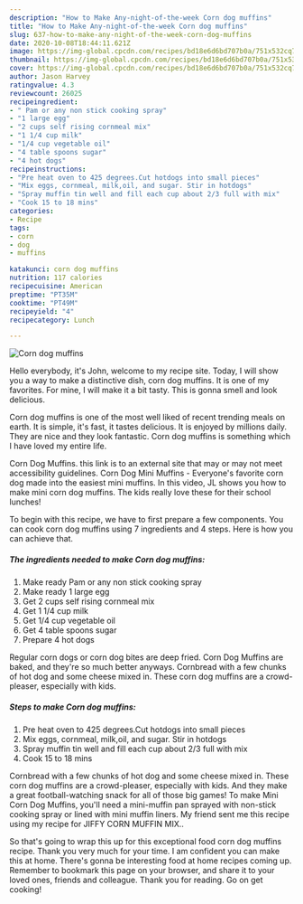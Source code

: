 ```yaml
---
description: "How to Make Any-night-of-the-week Corn dog muffins"
title: "How to Make Any-night-of-the-week Corn dog muffins"
slug: 637-how-to-make-any-night-of-the-week-corn-dog-muffins
date: 2020-10-08T18:44:11.621Z
image: https://img-global.cpcdn.com/recipes/bd18e6d6bd707b0a/751x532cq70/corn-dog-muffins-recipe-main-photo.jpg
thumbnail: https://img-global.cpcdn.com/recipes/bd18e6d6bd707b0a/751x532cq70/corn-dog-muffins-recipe-main-photo.jpg
cover: https://img-global.cpcdn.com/recipes/bd18e6d6bd707b0a/751x532cq70/corn-dog-muffins-recipe-main-photo.jpg
author: Jason Harvey
ratingvalue: 4.3
reviewcount: 26025
recipeingredient:
- " Pam or any non stick cooking spray"
- "1 large egg"
- "2 cups self rising cornmeal mix"
- "1 1/4 cup milk"
- "1/4 cup vegetable oil"
- "4 table spoons sugar"
- "4 hot dogs"
recipeinstructions:
- "Pre heat oven to 425 degrees.Cut hotdogs into small pieces"
- "Mix eggs, cornmeal, milk,oil, and sugar. Stir in hotdogs"
- "Spray muffin tin well and fill each cup about 2/3 full with mix"
- "Cook 15 to 18 mins"
categories:
- Recipe
tags:
- corn
- dog
- muffins

katakunci: corn dog muffins 
nutrition: 117 calories
recipecuisine: American
preptime: "PT35M"
cooktime: "PT49M"
recipeyield: "4"
recipecategory: Lunch

---
```



![Corn dog muffins](https://img-global.cpcdn.com/recipes/bd18e6d6bd707b0a/751x532cq70/corn-dog-muffins-recipe-main-photo.jpg)

Hello everybody, it's John, welcome to my recipe site. Today, I will show you a way to make a distinctive dish, corn dog muffins. It is one of my favorites. For mine, I will make it a bit tasty. This is gonna smell and look delicious.

Corn dog muffins is one of the most well liked of recent trending meals on earth. It is simple, it's fast, it tastes delicious. It is enjoyed by millions daily. They are nice and they look fantastic. Corn dog muffins is something which I have loved my entire life.

Corn Dog Muffins. this link is to an external site that may or may not meet accessibility guidelines. Corn Dog Mini Muffins - Everyone&#39;s favorite corn dog made into the easiest mini muffins. In this video, JL shows you how to make mini corn dog muffins. The kids really love these for their school lunches!


To begin with this recipe, we have to first prepare a few components. You can cook corn dog muffins using 7 ingredients and 4 steps. Here is how you can achieve that.

<!--inarticleads1-->

##### The ingredients needed to make Corn dog muffins:

1. Make ready  Pam or any non stick cooking spray
1. Make ready 1 large egg
1. Get 2 cups self rising cornmeal mix
1. Get 1 1/4 cup milk
1. Get 1/4 cup vegetable oil
1. Get 4 table spoons sugar
1. Prepare 4 hot dogs


Regular corn dogs or corn dog bites are deep fried. Corn Dog Muffins are baked, and they&#39;re so much better anyways. Cornbread with a few chunks of hot dog and some cheese mixed in. These corn dog muffins are a crowd-pleaser, especially with kids. 

<!--inarticleads2-->

##### Steps to make Corn dog muffins:

1. Pre heat oven to 425 degrees.Cut hotdogs into small pieces
1. Mix eggs, cornmeal, milk,oil, and sugar. Stir in hotdogs
1. Spray muffin tin well and fill each cup about 2/3 full with mix
1. Cook 15 to 18 mins


Cornbread with a few chunks of hot dog and some cheese mixed in. These corn dog muffins are a crowd-pleaser, especially with kids. And they make a great football-watching snack for all of those big games! To make Mini Corn Dog Muffins, you&#39;ll need a mini-muffin pan sprayed with non-stick cooking spray or lined with mini muffin liners. My friend sent me this recipe using my recipe for JIFFY CORN MUFFIN MIX.. 

So that's going to wrap this up for this exceptional food corn dog muffins recipe. Thank you very much for your time. I am confident you can make this at home. There's gonna be interesting food at home recipes coming up. Remember to bookmark this page on your browser, and share it to your loved ones, friends and colleague. Thank you for reading. Go on get cooking!
